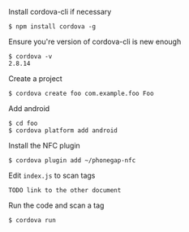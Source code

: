 Install cordova-cli if necessary

	$ npm install cordova -g

Ensure you're version of cordova-cli is new enough

	$ cordova -v
	2.8.14

Create a project

	$ cordova create foo com.example.foo Foo

Add android

	$ cd foo	
	$ cordova platform add android
	
Install the NFC plugin

	$ cordova plugin add ~/phonegap-nfc
	
Edit `index.js` to scan tags

	TODO link to the other document

Run the code and scan a tag	

	$ cordova run